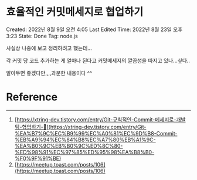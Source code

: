 # 효율적인 커밋메세지로 협업하기

Created: 2022년 8월 9일 오전 4:05
Last Edited Time: 2022년 8월 23일 오후 3:23
State: Done
Tag: node.js

사실상 나중에 보고 정리하려고 했는데…

각 커밋 당 코드 추가하는 게 얼마나 된다고 커밋메세지의 깔끔성을 따지고 있나…싶다..

알아두면 좋겠다만,,,,과분한 내용이다 ^^

# Reference

---

1. [https://xtring-dev.tistory.com/entry/Git-규칙적인-Commit-메세지로-개발팀-협업하기-👾](https://xtring-dev.tistory.com/entry/Git-%EA%B7%9C%EC%B9%99%EC%A0%81%EC%9D%B8-Commit-%EB%A9%94%EC%84%B8%EC%A7%80%EB%A1%9C-%EA%B0%9C%EB%B0%9C%ED%8C%80-%ED%98%91%EC%97%85%ED%95%98%EA%B8%B0-%F0%9F%91%BE)
2. [https://meetup.toast.com/posts/106](https://meetup.toast.com/posts/106)